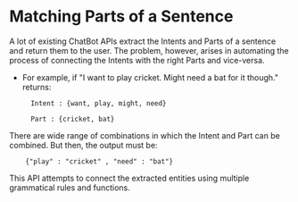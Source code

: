 # Matching Parts of a Sentence

A lot of existing ChatBot APIs extract the Intents and Parts of a sentence and return them to the user. The problem, however, arises in automating the process of connecting the Intents with the right Parts and vice-versa. 

- For example, if "I want to play cricket. Might need a bat for it though." returns: 

        Intent : {want, play, might, need}

        Part : {cricket, bat}

There are wide range of combinations in which the Intent and Part can be combined. But then, the output must be:

        {"play" : "cricket" , "need" : "bat"} 

This API attempts to connect the extracted entities using multiple grammatical rules and functions. 


